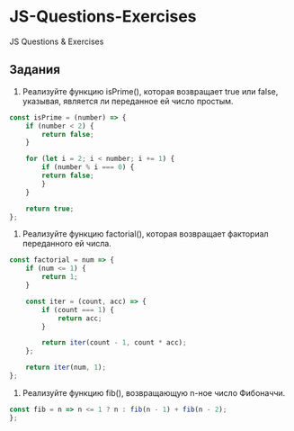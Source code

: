 # JS-Questions-Exercises
JS Questions &amp; Exercises


## Задания
1. Реализуйте функцию isPrime(), которая возвращает true или false, указывая, является ли переданное ей число простым.
```javascript
const isPrime = (number) => {
    if (number < 2) {
        return false;
    }

    for (let i = 2; i < number; i += 1) {
        if (number % i === 0) {
        return false;
        }
    }

    return true;
};
```
1. Реализуйте функцию factorial(), которая возвращает факториал переданного ей числа.
```javascript
const factorial = num => {
    if (num <= 1) {
        return 1;
    }

    const iter = (count, acc) => {
        if (count === 1) {
            return acc;
        }

        return iter(count - 1, count * acc);
    };

    return iter(num, 1);
};
```
1. Реализуйте функцию fib(), возвращающую n-ное число Фибоначчи.
```javascript
const fib = n => n <= 1 ? n : fib(n - 1) + fib(n - 2);
};
```
